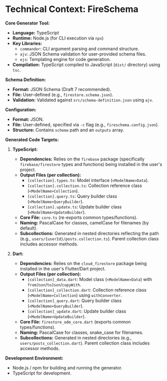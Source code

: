# Technical Context: FireSchema

**Core Generator Tool:**

- **Language:** TypeScript
- **Runtime:** Node.js (for CLI execution via `npx`)
- **Key Libraries:**
  - `commander`: CLI argument parsing and command structure.
  - `ajv`: JSON Schema validation for user-provided schema files.
  - `ejs`: Templating engine for code generation.
- **Compilation:** TypeScript compiled to JavaScript (`dist/` directory) using
  `tsc`.

**Schema Definition:**

- **Format:** JSON Schema (Draft 7 recommended).
- **File:** User-defined (e.g., `firestore.schema.json`).
- **Validation:** Validated against `src/schema-definition.json` using `ajv`.

**Configuration:**

- **Format:** JSON.
- **File:** User-defined, specified via `-c` flag (e.g.,
  `fireschema.config.json`).
- **Structure:** Contains `schema` path and an `outputs` array.

**Generated Code Targets:**

1. **TypeScript:**
   - **Dependencies:** Relies on the `firebase` package (specifically
     `firebase/firestore` types and functions) being installed in the user's
     project.
   - **Output Files (per collection):**
     - `[collection].types.ts`: Model interface (`<ModelName>Data`).
     - `[collection].collection.ts`: Collection reference class
       (`<ModelName>Collection`).
     - `[collection].query.ts`: Query builder class (`<ModelName>QueryBuilder`).
     - `[collection].update.ts`: Update builder class
       (`<ModelName>UpdateBuilder`).
   - **Core File:** `core.ts` (re-exports common types/functions).
   - **Naming:** PascalCase for classes, camelCase for filenames (by default).
   - **Subcollections:** Generated in nested directories reflecting the path
     (e.g., `users/{userId}/posts.collection.ts`). Parent collection class
     includes accessor methods.

2. **Dart:**
   - **Dependencies:** Relies on the `cloud_firestore` package being installed
     in the user's Flutter/Dart project.
   - **Output Files (per collection):**
     - `[collection]_data.dart`: Model class (`<ModelName>Data`) with
       `fromJson`/`toJson`/`copyWith`.
     - `[collection]_collection.dart`: Collection reference class
       (`<ModelName>Collection`) using `withConverter`.
     - `[collection]_query.dart`: Query builder class
       (`<ModelName>QueryBuilder`).
     - `[collection]_update.dart`: Update builder class
       (`<ModelName>UpdateBuilder`).
   - **Core File:** `firestore_odm_core.dart` (exports common types/functions).
   - **Naming:** PascalCase for classes, snake_case for filenames.
   - **Subcollections:** Generated in nested directories (e.g.,
     `users/posts_collection.dart`). Parent collection class includes accessor
     methods.

**Development Environment:**

- Node.js / npm for building and running the generator.
- TypeScript for development.
